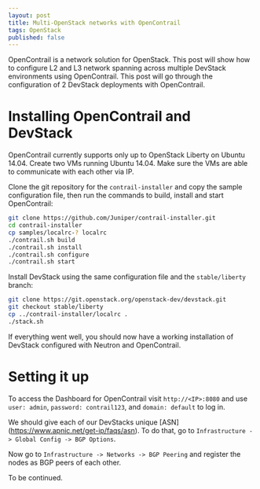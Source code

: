 ```yaml
---
layout: post
title: Multi-OpenStack networks with OpenContrail
tags: OpenStack
published: false
---
```


<!--more-->

OpenContrail is a network solution for OpenStack. This post will show
how to configure L2 and L3 network spanning across multiple DevStack
environments using OpenContrail. This post will go through the
configuration of 2 DevStack deployments with OpenContrail.

# Installing OpenContrail and DevStack
OpenContrail currently supports only up to OpenStack Liberty on Ubuntu
14.04. Create two VMs running Ubuntu 14.04. Make sure the VMs are able
to communicate with each other via IP.

Clone the git repository for the `contrail-installer` and copy the
sample configuration file, then run the commands to build, install and
start OpenContrail:
```bash
git clone https://github.com/Juniper/contrail-installer.git
cd contrail-installer
cp samples/localrc-? localrc
./contrail.sh build
./contrail.sh install
./contrail.sh configure
./contrail.sh start
```

Install DevStack using the same configuration file and the
`stable/liberty` branch:
```bash
git clone https://git.openstack.org/openstack-dev/devstack.git
git checkout stable/liberty
cp ../contrail-installer/localrc .
./stack.sh
```

If everything went well, you should now have a working installation of
DevStack configured with Neutron and OpenContrail.

# Setting it up
To access the Dashboard for OpenContrail visit `http://<IP>:8080` and
use `user: admin`, `password: contrail123`, and `domain: default` to log
in.

We should give each of our DevStacks unique [ASN]
(https://www.apnic.net/get-ip/faqs/asn). To do that, go to
`Infrastructure -> Global Config -> BGP Options`.

Now go to `Infrastructure -> Networks -> BGP Peering` and register the
nodes as BGP peers of each other.

To be continued.
